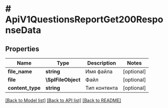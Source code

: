 # # ApiV1QuestionsReportGet200ResponseData

## Properties

Name | Type | Description | Notes
------------ | ------------- | ------------- | -------------
**file_name** | **string** | Имя файла | [optional]
**file** | **\SplFileObject** | Файл | [optional]
**content_type** | **string** | Тип контента | [optional]

[[Back to Model list]](../../README.md#models) [[Back to API list]](../../README.md#endpoints) [[Back to README]](../../README.md)
